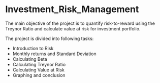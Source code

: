 # Investment_Risk_Management
The main objective of the project is to quantify risk-to-reward using the Treynor Ratio and calculate value at risk for investment portfolio.

The project is divided into following tasks:
- Introduction to Risk
- Monthly returns and Standard Deviation
- Calculating Beta
- Calculating Treynor Ratio
- Calculating Value at Risk
- Graphing and conclusion
